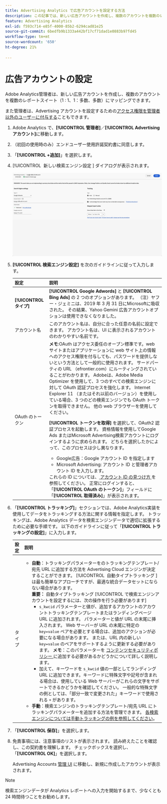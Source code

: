 ```yaml
---
title: Advertising Analytics で広告アカウントを設定する方法
description: この記事では、新しい広告アカウントを作成し、複数のアカウントを複数のレポートスイートにマッピングする方法について説明します。
feature: Advertising Analytics
exl-id: f593c714-e85f-4000-85b2-6294cad81e25
source-git-commit: 6bedfb9b1333a442bf17cf71dad1e0883b97fd45
workflow-type: tm+mt
source-wordcount: '650'
ht-degree: 21%

---
```


# 広告アカウントの設定

Adobe Analytics管理者は、新しい広告アカウントを作成し、複数のアカウントを複数のレポートスイート（1 : 1、1：多数、多数）にマッピングできます。

また管理者は、Advertising アカウントを設定するための[アクセス権限を管理者以外のユーザーに付与する](/help/integrate/c-advertising-analytics/overview.md#section_FCC58EB635954A32990D4E67B52B4369)こともできます。

<!--
![](assets/aa_accounts.png)
-->

1. Adobe Analytics で、**[!UICONTROL 管理者]**／**[!UICONTROL Advertising アカウント]**&#x200B;に移動します。
1. （初回の使用時のみ）エンドユーザー使用許諾契約書に同意します。
1. 「**[!UICONTROL +追加]**」を選択します。
1. [!UICONTROL &#x200B; 新しい検索エンジン設定 &#x200B;] ダイアログが表示されます。

   ![](assets/aa-new-se-account.png)

1. **[!UICONTROL 検索エンジン設定]** を次のガイドラインに従って入力します。

   | 設定 | 説明 |
   | --- | --- |
   | **[!UICONTROL タイプ]** | **[!UICONTROL Google Adwords]** と **[!UICONTROL Bing Ads]** の 2 つのオプションがあります。 （注）ヤフー・ジェミニは、2019 年 3 月 31 日にMicrosoftに吸収された。 その結果、Yahoo Gemini 広告アカウントオプションは使用できなくなりました。 |
   | アカウント名 | このアカウント名は、自分に合った任意の名前に設定できます。  アカウント名は、UI に表示されるアカウントのわかりやすい名前です。 |
   | OAuth のトークン | **メモ**:OAuth はアクセス委任のオープン標準です。web サイトまたはアプリケーションに web サイト上の情報へのアクセス権限を付与しても、パスワードを提供しないという方法として一般的に使用されます。 サードパーティの URL （efrontier.com）にルーティングされていることがわかります。 Adobeは、Adobe Media Optimizer を使用して、3 つのすべての検索エンジンに対して OAuth 認証プロセスを強化します。 Internet Explorer 11 （またはそれ以前のバージョン）を使用している場合、3 つのどの検索エンジンでも OAuth トークンを取得できません。 他の web ブラウザーを使用してください。<p>**[!UICONTROL トークンを取得]** を選択して、OAuth2 認証プロセスを起動します。 資格情報を使用してGoogle Ads またはMicrosoft Advertising検索アカウントにログインするように求められます。 どちらを選択したかによって、このプロセスは少し異なります。 <ul><li>Google広告：Google アカウント ID を指定します</li><li>Microsoft Advertising: アカウント ID と管理者アカウント ID を入力します。</li></ul>これらの ID については、[ アカウント ID の見つけ方 ](aa-locate-account-id.md) を参照してください。 正常にログインすると、「**[!UICONTROL OAuth のトークン]**」フィールドに「**[!UICONTROL 取得済み]**」が表示されます。 |

1. 「**[!UICONTROL トラッキング]**」セクションでは、Adobe Analytics実装を使用してデータをトラッキングする方法に関する情報を指定します。 トラッキングは、Adobe Analytics データを検索エンジンデータで適切に拡張するために必要な手順です。
以下のガイドラインに従って「**[!UICONTROL トラッキングの設定]**」に入力します。

   | 設定 | 説明 |
   | --- | --- |
   | タイプ | <ul><li>**自動**：トラッキングパラメーターをのトラッキングテンプレート/宛先 URL に追加する方法を Advertising Cloud エンジンが決定することができます。 [!UICONTROL &#x200B; 自動タイプトラッキング &#x200B;] は最も簡単なアプローチですが、最適な統合データセットにならない場合があります。<br>**重要：** 自動タイプトラッキング [!UICONTROL &#x200B; で検索エンジンアカウントを設定するには、次の操作を行う必要があります &#x200B;]<ul><li>`s_kwcid` パラメーターと値が、追加するアカウントのアカウントトラッキングテンプレートまたはランディングページ URL に追加されます。 パラメーターと値が URL の末尾に挿入されます。 Web サーバーが URL の末尾に特定の `key=value` ペアを必要とする場合は、追加のアクションが必要になる場合があります。 または、URL 内の新しい `key=value` のペアをサポートするように更新する必要があります。 **メモ**：このパラメーターを [ コンテンツセキュリティポリシー ](https://experienceleague.adobe.com/ja/docs/id-service/using/reference/csp) に追加する必要があるかどうかについて詳しく説明します。</li><li>加えて、キーワードを `s_kwcid` 値の一部としてランディング URL に追加できます。キーワードに特殊文字や記号が含まれる場合は、使用している Web サーバーがこれらの文字をサポートできるかどうかを確認してください。 一般的な特殊文字の例としては、「部分一致で変更された」キーワードで使用される `+` があります。</li></ul></li><li>**手動**：検索エンジンのトラッキングテンプレート/宛先 URL にトラッキングパラメーターを追加する方法を管理できます。 [各検索エンジンについては手動トラッキングの例を参照してください](/help/integrate/c-advertising-analytics/c-adanalytics-workflow/aa-manual-vs-automatic-tracking.md)。</li></ul> |

1. 「**[!UICONTROL 保存]**」を選択します。
1. 免責事項には、注意事項のリストが表示されます。 読み終えたことを確認し、この契約書を理解します。 チェックボックスを選択し、「**[!UICONTROL OK]**」を選択します。

   Advertising Accounts [管理 UI](/help/integrate/c-advertising-analytics/c-adanalytics-workflow/aa-manage-ad-accounts.md) に移動し、新規に作成したアカウントが表示されます。

>[!NOTE]
>
>検索エンジンデータが Analytics レポートへの入力を開始するまで、少なくとも 24 時間待つことをお勧めします。
